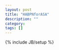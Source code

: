 ```yaml
---
layout: post
title: "HABPNforASA"
description: ""
category: 
tags: []
---
```

{% include JB/setup %}

